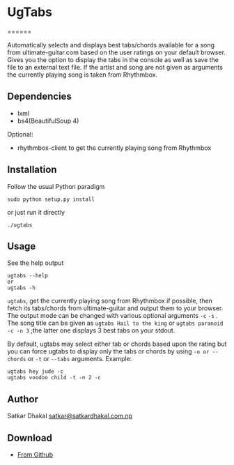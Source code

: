 # UgTabs
======

Automatically selects and displays best tabs/chords available for a song from ultimate-guitar.com based on the user ratings on your default browser. Gives you the option to display the tabs in the console as well as save the file to an external text file. If the artist and song are not given as arguments the currently playing song is taken from Rhythmbox.

Dependencies
------------

- lxml
- bs4(BeautifulSoup 4)

Optional:

- rhythmbox-client to get the currently playing song from Rhythmbox

Installation
------------

Follow the usual Python paradigm

    sudo python setup.py install

or just run it directly

    ./ugtabs

Usage
-----

See the help output

    ugtabs --help
    or
    ugtabs -h

`ugtabs`, get the currently playing song from 
Rhythmbox if possible, then fetch its tabs/chords from ultimate-guitar and output 
them to your browser. The output mode can be changed with various optional arguments `-c` `-s` . The song title can be given as `ugtabs Hail to the king` or `ugtabs paranoid -c -n 3` ;the latter one displays 3 best tabs on your stdout. 

By default, ugtabs may select either tab or chords based upon the rating but you can force ugtabs to display only the tabs or chords by using `-o or --chords` or `-t` or `--tabs` arguments.
Example:

    ugtabs hey jude -c
    ugtabs voodoo child -t -n 2 -c

Author
------

Satkar Dhakal <satkar@satkardhakal.com.np>

Download
--------

- [From Github](http://github.com/satcar77/ugtabs)
